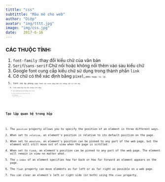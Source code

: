 ```yaml
---
tittle: "css"
subtittle: "Màu mè cho web"
author: "Diệp"
avatar: "img/tttt.jpg"
image: "img/css.jpg"
date:   2017-6-16
---
```


### CÁC THUỘC TÍNH:
<ol>
<li><code>font-family</code> :thay đổi kiểu chữ của văn bản</li>
<li><code>Serif</code>/<code>sans-serif</code>:Chữ nối hoặc không nối thêm vào sau kiểu chữ</li>
<li>Google font cung cấp kiểu chữ sử dụng trong thành phần <code>link</code></li>
<li>Cỡ chữ có thể xác định bằng <code>pixel<code>,<code>ems<code> hoặc ti lệ.</li>
<li><code>font<code> chữ dự phòng sau <code>font<code> chữ chính dùng đến khi không sẵn có trên máy</li>
<li><code>line-spacing<code>:thay đổi khoảng cách đứng.</li>
<li><code>work-spacing<code>:thay đổi khoảng cách của từ.</li>
<li><code>letter-spacing<code>:thay đổi khoảng cách của chữ</li>
<li><code>Font-weight<code>:độ đậm.</li>
<li><code>Font-style<code>:Kiểu,Ngiêng.</li>
<li>Điều chỉnh chữ thường hoặc hoa với <code>text-transfom<code></li>
<li><code>Text-align<code>:Căn lề</li>
</ol>


### Tạo lập quan hệ trong hộp
<ol>
<li>The <code>position</code> property allows you to specify the position of an element in three different ways.</li>
<li>When set to <code>relative</code>, an element's position is relative to its default position on the page.</li>
<li>When set to <code>absolute</code>, an element's position can be pinned to any part of the web page, but the element will still move out of view when the page is scrolled.</li>
<li>When set to <code>fixed</code>, an element's position can be pinned to any part of the web page. The element will remain in view no matter what.</li>
<li>The <code>z-index</code> of an element specifies how far back or how far forward an element appears on the page.</li>
<li>The <code>float</code> property can move elements as far left or as far right as possible on a web page.</li>
<li>You can clear an element's left or right side (or both) using the <code>clear</code> property.</li>
</ol>
